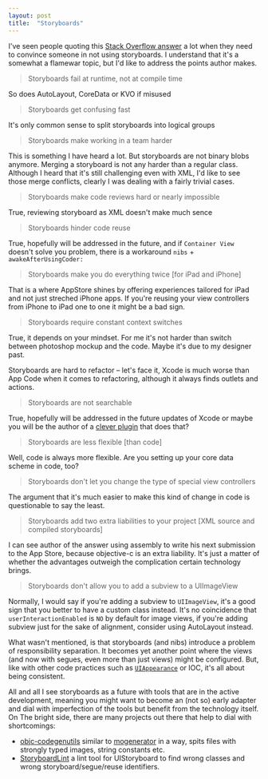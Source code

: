 ```yaml
---
layout: post
title:  "Storyboards"
---
```


I've seen people quoting this [Stack Overflow answer](http://stackoverflow.com/questions/9404471/when-to-use-storyboard-and-when-to-use-xibs/19457257#19457257) a lot when they need to convince someone in not using storyboards. I understand that it's a somewhat a flamewar topic, but I'd like to address the points author makes.

> Storyboards fail at runtime, not at compile time

So does AutoLayout, CoreData or KVO if misused

> Storyboards get confusing fast

It's only common sense to split storyboards into logical groups

> Storyboards make working in a team harder

This is something I have heard a lot. But storyboards are not binary blobs anymore. Merging a storyboard is not any harder than a regular class. Although I heard that it's still challenging even with XML, I'd like to see those merge conflicts, clearly I was dealing with a fairly trivial cases.

> Storyboards make code reviews hard or nearly impossible

True, reviewing storyboard as XML doesn't make much sence

> Storyboards hinder code reuse

True, hopefully will be addressed in the future, and if `Container View` doesn't solve you problem, there is a workaround `nibs` + `awakeAfterUsingCoder:`

> Storyboards make you do everything twice [for iPad and iPhone]

That is a where AppStore shines by offering experiences tailored for iPad and not just streched iPhone apps. If you're reusing your view controllers from iPhone to iPad one to one it might be a bad sign.

> Storyboards require constant context switches

True, it depends on your mindset. For me it's not harder than switch between photoshop mockup and the code. Maybe it's due to my designer past.

Storyboards are hard to refactor – let's face it, Xcode is much worse than App Code when it comes to refactoring, although it always finds outlets and actions.

> Storyboards are not searchable

True, hopefully will be addressed in the future updates of Xcode or maybe you will be the author of a [clever plugin](http://alcatraz.io/) that does that?

> Storyboards are less flexible [than code]

Well, code is always more flexible. Are you setting up your core data scheme in code, too?

> Storyboards don't let you change the type of special view controllers

The argument that it's much easier to make this kind of change in code is questionable to say the least.

> Storyboards add two extra liabilities to your project [XML source and compiled storyboards]

I can see author of the answer using assembly to write his next submission to the App Store, because objective-c is an extra liability. It's just a matter of whether the advantages outweigh the complication certain technology brings.

> Storyboards don't allow you to add a subview to a UIImageView

Normally, I would say if you're adding a subview to `UIImageView`, it's a good sign that you better to have a custom class instead. It's no coincidence that `userInteractionEnabled` is `NO` by default for image views, if you're adding subview just for the sake of alignment, consider using AutoLayout instead.

What wasn't mentioned, is that storyboards (and nibs) introduce a problem of responsibility separation. It becomes yet another point where the views (and now with segues, even more than just views) might be configured. But, like with other code practices such as [`UIAppearance`](https://developer.apple.com/library/ios/documentation/uikit/reference/UIAppearance_Protocol/Reference/Reference.html) or IOC, it's all about being consistent.

All and all I see storyboards as a future with tools that are in the active development, meaning you might want to become an (not so) early adapter and dial with imperfection of the tools but benefit from the technology itself. On The bright side, there are many projects out there that help to dial with shortcomings:

* [objc-codegenutils](https://github.com/square/objc-codegenutils) similar to [mogenerator](https://github.com/rentzsch/mogenerator) in a way, spits files with strongly typed images, string constants etc.
* [StoryboardLint](https://github.com/jfahrenkrug/StoryboardLint) a lint tool for UIStoryboard to find wrong classes and wrong storyboard/segue/reuse identifiers.
